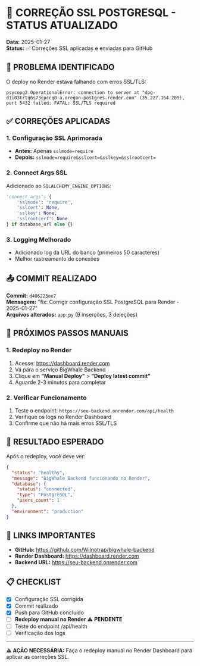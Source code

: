 # 🔧 CORREÇÃO SSL POSTGRESQL - STATUS ATUALIZADO

**Data:** 2025-01-27  
**Status:** ✅ Correções SSL aplicadas e enviadas para GitHub

## 🚨 PROBLEMA IDENTIFICADO

O deploy no Render estava falhando com erros SSL/TLS:
```
psycopg2.OperationalError: connection to server at "dpg-d1i03trtq6s73cpccq0-a.oregon-postgres.render.com" (35.227.164.209), port 5432 failed: FATAL: SSL/TLS required
```

## ✅ CORREÇÕES APLICADAS

### 1. Configuração SSL Aprimorada
- **Antes:** Apenas `sslmode=require`
- **Depois:** `sslmode=require&sslcert=&sslkey=&sslrootcert=`

### 2. Connect Args SSL
Adicionado ao `SQLALCHEMY_ENGINE_OPTIONS`:
```python
'connect_args': {
    'sslmode': 'require',
    'sslcert': None,
    'sslkey': None,
    'sslrootcert': None
} if database_url else {}
```

### 3. Logging Melhorado
- Adicionado log da URL do banco (primeiros 50 caracteres)
- Melhor rastreamento de conexões

## 📤 COMMIT REALIZADO

**Commit:** `d406223ee7`  
**Mensagem:** "fix: Corrigir configuração SSL PostgreSQL para Render - 2025-01-27"  
**Arquivos alterados:** `app.py` (9 inserções, 3 deleções)

## 🚀 PRÓXIMOS PASSOS MANUAIS

### 1. Redeploy no Render
1. Acesse: https://dashboard.render.com
2. Vá para o serviço BigWhale Backend
3. Clique em **"Manual Deploy"** > **"Deploy latest commit"**
4. Aguarde 2-3 minutos para completar

### 2. Verificar Funcionamento
1. Teste o endpoint: `https://seu-backend.onrender.com/api/health`
2. Verifique os logs no Render Dashboard
3. Confirme que não há mais erros SSL/TLS

## 🎯 RESULTADO ESPERADO

Após o redeploy, você deve ver:

```json
{
  "status": "healthy",
  "message": "BigWhale Backend funcionando no Render",
  "database": {
    "status": "connected",
    "type": "PostgreSQL",
    "users_count": 1
  },
  "environment": "production"
}
```

## 🔗 LINKS IMPORTANTES

- **GitHub:** https://github.com/Wilnotrap/bigwhale-backend
- **Render Dashboard:** https://dashboard.render.com
- **Backend URL:** https://seu-backend.onrender.com

## 📋 CHECKLIST

- [x] Configuração SSL corrigida
- [x] Commit realizado
- [x] Push para GitHub concluído
- [ ] **Redeploy manual no Render** ⚠️ **PENDENTE**
- [ ] Teste do endpoint /api/health
- [ ] Verificação dos logs

---

**⚠️ AÇÃO NECESSÁRIA:** Faça o redeploy manual no Render Dashboard para aplicar as correções SSL.
